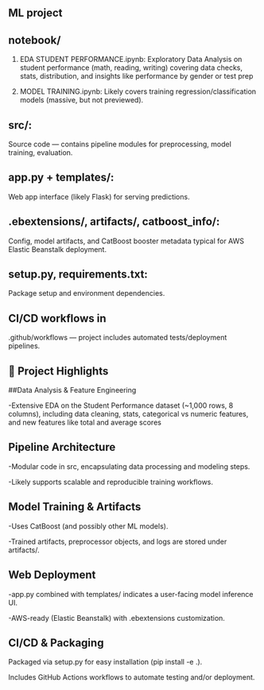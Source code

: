 ## ML project
## notebook/

1. EDA STUDENT PERFORMANCE.ipynb: Exploratory Data Analysis on student performance (math, reading, writing) covering data checks, stats, distribution, and insights like performance by gender or test prep

2. MODEL TRAINING.ipynb: Likely covers training regression/classification models (massive, but not previewed).

## src/:
Source code — contains pipeline modules for preprocessing, model training, evaluation.

## app.py + templates/: 
Web app interface (likely Flask) for serving predictions.

## .ebextensions/, artifacts/, catboost_info/: 
Config, model artifacts, and CatBoost booster metadata typical for AWS Elastic Beanstalk deployment.

## setup.py, requirements.txt: 
Package setup and environment dependencies.

## CI/CD workflows in 
.github/workflows — project includes automated tests/deployment pipelines.

## 🧩 Project Highlights
##Data Analysis & Feature Engineering

-Extensive EDA on the Student Performance dataset (~1,000 rows, 8 columns), including data cleaning, stats, categorical vs numeric features, and new features like total and average scores 

## Pipeline Architecture

-Modular code in src, encapsulating data processing and modeling steps.

-Likely supports scalable and reproducible training workflows.

## Model Training & Artifacts

-Uses CatBoost (and possibly other ML models).

-Trained artifacts, preprocessor objects, and logs are stored under artifacts/.

## Web Deployment

-app.py combined with templates/ indicates a user-facing model inference UI.

-AWS-ready (Elastic Beanstalk) with .ebextensions customization.

## CI/CD & Packaging

Packaged via setup.py for easy installation (pip install -e .).

Includes GitHub Actions workflows to automate testing and/or deployment.

